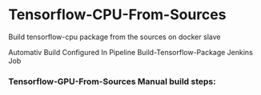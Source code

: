 # Tensorflow-CPU-From-Sources
Build tensorflow-cpu package from the sources on docker slave

Automativ Build Configured In Pipeline Build-Tensorflow-Package Jenkins Job

### Tensorflow-GPU-From-Sources Manual build steps:

